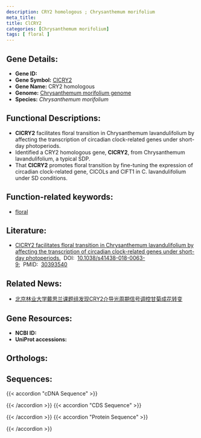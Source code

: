 ```yaml
---
description: CRY2 homologous ; Chrysanthemum morifolium
meta_title:
title: ClCRY2
categories: [Chrysanthemum morifolium]
tags: [ floral ]
---
```


## Gene Details:
- **Gene ID:**	[]()
- **Gene Symbol:** <u>ClCRY2</u>
- **Gene Name:** CRY2 homologous
- **Genome:** [Chrysanthemum morifolium genome](http://210.22.121.250:8880/asteraceae/download/downloadPage)
- **Species:** *Chrysanthemum morifolium*

## Functional Descriptions:
   - **ClCRY2** facilitates floral transition in Chrysanthemum lavandulifolium by affecting the transcription of circadian clock-related genes under short-day photoperiods.
   - Identified a CRY2 homologous gene, **ClCRY2**, from Chrysanthemum lavandulifolium, a typical SDP.
   - That **ClCRY2** promotes floral transition by fine-tuning the expression of circadian clock-related gene, ClCOLs and ClFT1 in C. lavandulifolium under SD conditions.

## Function-related keywords:
   - [floral](/tags/floral/)

## Literature:
   - [ClCRY2 facilitates floral transition in Chrysanthemum lavandulifolium by affecting the transcription of circadian clock-related genes under short-day photoperiods.](https://academic.oup.com/hr/article/doi/10.1038/s41438-018-0063-9/6486718?login=true)&nbsp;&nbsp;DOI:&nbsp;&nbsp;[10.1038/s41438-018-0063-9](https://academic.oup.com/hr/article/doi/10.1038/s41438-018-0063-9/6486718?login=true);&nbsp;&nbsp;PMID:&nbsp;&nbsp;[30393540](https://pubmed.ncbi.nlm.nih.gov/30393540/)

## Related News:
   - [北京林业大学戴思兰课题组发现CRY2介导光周期信号调控甘菊成花转变](https://mp.weixin.qq.com/s?__biz=MzIyOTY2NDYyNQ==&mid=2247490683&idx=3&sn=4f78451ed26db519a3ddedf67af5a3dc&chksm=e8be6e65dfc9e7734f5d08dda5e6eabe51b7ba6ca24465581ce5a9fd3b89739813f240e2f750&scene=27#wechat_redirect)

## Gene Resources:
- **NCBI ID:**  [](https://www.ncbi.nlm.nih.gov/gene/?term=)
- **UniProt accessions:** [](https://www.uniprot.org/uniprotkb//entry)

## Orthologs:

## Sequences:
{{< accordion "cDNA Sequence" >}}

{{< /accordion >}}
{{< accordion "CDS Sequence" >}}

{{< /accordion >}}
{{< accordion "Protein Sequence" >}}

{{< /accordion >}}
